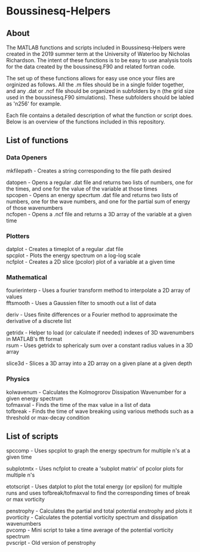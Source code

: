 # Boussinesq-Helpers

## About
The MATLAB functions and scripts included in Boussinesq-Helpers were created in the 2019 summer term at the University of Waterloo by Nicholas Richardson. The intent of these functions is to be easy to use analysis tools for the data created by the boussinesq.F90 and related fortran code.

The set up of these functions allows for easy use once your files are orginized as follows. All the .m files should be in a single folder together, and any .dat or .ncf file should be organized in subfolders by n (the grid size used in the boussinesq.F90 simulations). These subfolders should be labled as 'n256' for example.

Each file contains a detailed description of what the function or script does. Below is an overview of the functions included in this repository.

## List of functions

### Data Openers
mkfilepath - Creates a string corresponding to the file path desired  

datopen - Opens a regular .dat file and returns two lists of numbers, one for the times, and one for the value of the variable at those times  
spcopen - Opens an energy specrtum .dat file and returns two lists of numbers, one for the wave numbers, and one for the partial sum of energy of those wavenumbers  
ncfopen - Opens a .ncf file and returns a 3D array of the variable at a given time  

### Plotters
datplot - Creates a timeplot of a regular .dat file  
spcplot - Plots the energy spectrum on a log-log scale  
ncfplot - Creates a 2D slice (pcolor) plot of a variable at a given time 

### Mathematical
fourierinterp - Uses a fourier transform method to interpolate a 2D array of values  
fftsmooth - Uses a Gaussien filter to smooth out a list of data

deriv - Uses finite differences or a Fourier method to approximate the derivative of a discrete list

getridx - Helper to load (or calculate if needed) indexes of 3D wavenumbers in MATLAB's fft format  
rsum - Uses getridx to sphericaly sum over a constant radius values in a 3D array   

slice3d - Slices a 3D array into a 2D array on a given plane at a given depth  

### Physics
kolwavenum - Calculates the Kolmogrorov Dissipation Wavenumber for a given energy spectrum  
tofmaxval - Finds the time of the max value in a list of data  
tofbreak  - Finds the time of wave breaking using various methods such as a threshold or max-decay condition  


## List of scripts
spccomp - Uses spcplot to graph the energy spectrum for multiple n's at a given time   

subplotmtx - Uses ncfplot to create a 'subplot matrix' of pcolor plots for multiple n's

etotscript - Uses datplot to plot the total energy (or epsilon) for multiple runs and uses tofbreak/tofmaxval to find the corresponding times of break or max vorticity

penstrophy - Calculates the partial and total potential enstrophy and plots it  
pvorticity - Calculates the potential vorticity spectrum and dissipation wavenumbers  
pvcomp - Mini script to take a time average of the potential vorticity spectrum  
pvscript - Old version of penstrophy  
